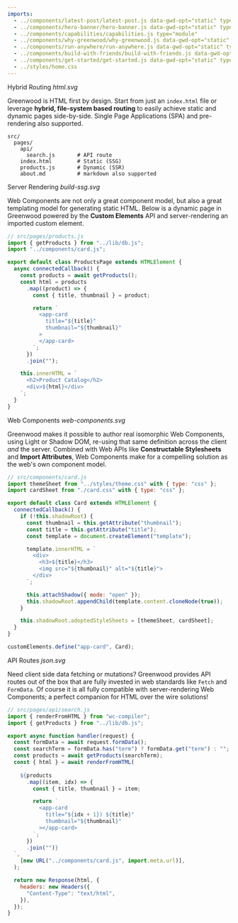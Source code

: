 ```yaml
---
imports:
  - ../components/latest-post/latest-post.js data-gwd-opt="static" type="module"
  - ../components/hero-banner/hero-banner.js data-gwd-opt="static" type="module"
  - ../components/capabilities/capabilities.js type="module"
  - ../components/why-greenwood/why-greenwood.js data-gwd-opt="static" type="module"
  - ../components/run-anywhere/run-anywhere.js data-gwd-opt="static" type="module"
  - ../components/build-with-friends/build-with-friends.js data-gwd-opt="static" type="module"
  - ../components/get-started/get-started.js data-gwd-opt="static" type="module"
  - ../styles/home.css
---
```


<app-latest-post link="/blog/release/v0-30-0/" title="We just released v0.30.0"></app-latest-post>

<app-hero-banner></app-hero-banner>

<app-capabilities></app-capabilities>

<!-- prettier-ignore-start -->
<div class="capabilities-content item1">
  <span>Hybrid Routing</span>
  <i>html.svg</i>
  <p>Greenwood is HTML first by design.  Start from just an <code>index.html</code> file or leverage <strong>hybrid, file-system based routing</strong> to easily achieve static and dynamic pages side-by-side.  Single Page Applications (SPA) and pre-rendering also supported.</p>

  ```shell
  src/
    pages/
      api/
        search.js       # API route
      index.html        # Static (SSG)
      products.js       # Dynamic (SSR)
      about.md          # markdown also supported
  ```
</div>

<!-- prettier-ignore-end -->

<!-- prettier-ignore-start -->
<div class="capabilities-content item2">
  <span>Server Rendering</span>
  <i>build-ssg.svg</i>
  <p>Web Components are not only a great component model, but also a great templating model for generating static HTML.  Below is a dynamic page in Greenwood powered by the <strong>Custom Elements</strong> API and server-rendering an imported custom element.</p>

  ```js
  // src/pages/products.js
  import { getProducts } from "../lib/db.js";
  import "../components/card.js";

  export default class ProductsPage extends HTMLElement {
    async connectedCallback() {
      const products = await getProducts();
      const html = products
        .map((product) => {
          const { title, thumbnail } = product;

          return `
            <app-card
              title="${title}"
              thumbnail="${thumbnail}"
            >
            </app-card>
          `;
        })
        .join("");

      this.innerHTML = `
        <h2>Product Catalog</h2>
        <div>${html}</div>
      `;
    }
  }
  ```

</div>

<!-- prettier-ignore-end -->

<!-- prettier-ignore-start -->
<div class="capabilities-content item3">
  <span>Web Components</span>
  <i>web-components.svg</i>
  <p>Greenwood makes it possible to author real isomorphic Web Components, using Light or Shadow DOM, re-using that same definition across the client <em>and</em> the server.  Combined with Web APIs like <strong>Constructable Stylesheets</strong> and <strong>Import Attributes</strong>, Web Components make for a compelling solution as the web's own component model.</p>

  ```js
  // src/components/card.js
  import themeSheet from "../styles/theme.css" with { type: "css" };
  import cardSheet from "./card.css" with { type: "css" };

  export default class Card extends HTMLElement {
    connectedCallback() {
      if (!this.shadowRoot) {
        const thumbnail = this.getAttribute("thumbnail");
        const title = this.getAttribute("title");
        const template = document.createElement("template");

        template.innerHTML = `
          <div>
            <h3>${title}</h3>
            <img src="${thumbnail}" alt="${title}">
          </div>
        `;

        this.attachShadow({ mode: "open" });
        this.shadowRoot.appendChild(template.content.cloneNode(true));
      }

      this.shadowRoot.adoptedStyleSheets = [themeSheet, cardSheet];
    }
  }

  customElements.define("app-card", Card);
  ```

</div>

<!-- prettier-ignore-end -->

<!-- prettier-ignore-start -->
<div class="capabilities-content item4">
  <span>API Routes</span>
  <i>json.svg</i>
  <p>Need client side data fetching or mutations?  Greenwood provides API routes out of the box that are fully invested in web standards like <code>Fetch</code> and <code>FormData</code>.  Of course it is all fully compatible with server-rendering Web Components; a perfect companion for HTML over the wire solutions!</p>

  ```js
  // src/pages/api/search.js
  import { renderFromHTML } from "wc-compiler";
  import { getProducts } from "../lib/db.js";

  export async function handler(request) {
    const formData = await request.formData();
    const searchTerm = formData.has("term") ? formData.get("term") : "";
    const products = await getProducts(searchTerm);
    const { html } = await renderFromHTML(
      `
      ${products
        .map((item, idx) => {
          const { title, thumbnail } = item;

          return `
            <app-card
              title="${idx + 1}) ${title}"
              thumbnail="${thumbnail}"
            ></app-card>
          `;
        })
        .join("")}
    `,
      [new URL("../components/card.js", import.meta.url)],
    );

    return new Response(html, {
      headers: new Headers({
        "Content-Type": "text/html",
      }),
    });
  }
  ```
</div>

<!-- prettier-ignore-end -->

<app-build-with-friends></app-build-with-friends>

<app-why-greenwood></app-why-greenwood>

<app-run-anywhere></app-run-anywhere>

<app-get-started></app-get-started>
